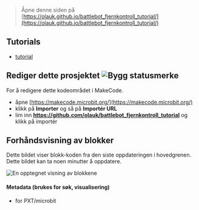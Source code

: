 
> Åpne denne siden på [https://olauk.github.io/battlebot_fjernkontroll_tutorial/](https://olauk.github.io/battlebot_fjernkontroll_tutorial/)

## Tutorials

* [tutorial](battlebot_fjernkontroll_tutorial/tutorial)

## Rediger dette prosjektet ![Bygg statusmerke](https://github.com/olauk/battlebot_fjernkontroll_tutorial/workflows/MakeCode/badge.svg)

For å redigere dette kodeområdet i MakeCode.

* åpne [https://makecode.microbit.org/](https://makecode.microbit.org/)
* klikk på **Importer** og så på **Importér URL**
* lim inn **https://github.com/olauk/battlebot_fjernkontroll_tutorial** og klikk på importér

## Forhåndsvisning av blokker

Dette bildet viser blokk-koden fra den siste oppdateringen i hovedgrenen.
Dette bildet kan ta noen minutter å oppdatere.

![En opptegnet visning av blokkene](https://github.com/olauk/battlebot_fjernkontroll_tutorial/raw/master/.github/makecode/blocks.png)

#### Metadata (brukes for søk, visualisering)

* for PXT/microbit
<script src="https://makecode.com/gh-pages-embed.js"></script><script>makeCodeRender("{{ site.makecode.home_url }}", "{{ site.github.owner_name }}/{{ site.github.repository_name }}");</script>
